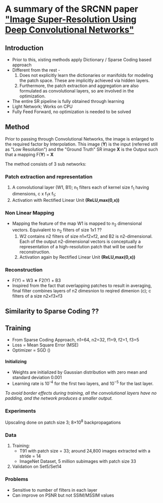 # A summary of the SRCNN paper ["Image Super-Resolution Using Deep Convolutional Networks"](https://arxiv.org/pdf/1501.00092.pdf)
## Introduction
* Prior to this, xisting methods apply Dictionary / Sparse Coding based approach
* Different from the rest - 
    1. Does not explicitly learn the dictionaries or manifolds for modeling the patch space. These  are  implicitly  achieved  via  hidden  layers.
    2. Furthermore, the patch extraction and aggregation are also formulated as convolutional layers, so are involved in the optimization. 
* The entire SR pipeline is fully obtained through learning
* Light Network; Works on CPU
* Fully Feed Forward, no optimization is needed to be solved

## Method
Prior to passing through Convolutional Networks, the image is enlarged to the required factor by Interpolation.
This image (<b>Y</b>) is the input (referred still as "Low Resolution") and the "Ground Truth" SR image <b>X</b> is the Output such that a mapping F(<b>Y</b>) = <b>X</b>

The method consists of 3 sub networks:

### Patch extraction and representation
1. A convolutional layer (W1, B1); n<sub>1</sub> filters each of kernel size f<sub>1</sub> having dimensions, c x f<sub>1</sub>x f<sub>1</sub>; 
2. Activation with Rectified Linear Unit <b>(ReLU,max(0,x))</b>

### Non Linear Mapping
* Mapping the feature of the map W1 is mapped to n<sub>2</sub> dimensional vectors. Equivalent to n<sub>2</sub> filters of size 1x1 ??
    1. W2 contains n2 filters of size n1×f2×f2, and B2 is n2-dimensional. Each of the output n2-dimensional vectors is conceptually a representation of a high-resolution patch that will be used for reconstruction.
    2. Activation again by Rectified Linear Unit <b>(ReLU,max(0,x))</b> 
    
### Reconstruction
* F(Y) = W3 ∗ F2(Y) + B3
* Inspired from the fact that overlapping patches to result in averaging, final filter combines layers of n2 dimesnion to reqired dimenion (c); c filters  of  a  size n2×f3×f3

## Similarity to Sparse Coding ??

## Training
* From Sparse Coding Approach, n1=64, n2=32, f1=9, f2=1, f3=5
* Loss = Mean Square Error (MSE)
* Optimizer = SGD ()
#### Initializing
* Weights are initialized by Gaussian distribution with zero mean and standard deviation 0.001
* Learning rate is 10<sup>-4</sup> for the first two layers, and 10<sup>−5</sup> for the last layer.

<i>To avoid border effects during training, all the convolutional layers have no padding, and the network produces a smaller output.</i>

### Experiments
Upscaling done on patch size 3; 8×10<sup>8</sup> backpropagations
### Data
1. Training:
    * T91 with patch size = 33; around 24,800 images extracted with a stride = 14
    * ImageNet Dataset, 5 million subimages with patch size 33
2. Validation on Set5/Set14

### Problems
* Sensitive to number of filters in each layer
* Can improve on PSNR but not SSIM/MSSIM values
